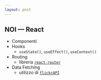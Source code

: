 ```yaml
---
layout: post
---
```


## NOI — React
- Componenti
- Hooks
    - `useState()`, `useEffect()`, `useContext()`
- Routing
    - libreria [`react-router`](https://reactrouter.com/)
- Data Fetching
    - utilizzo di [`flickrAPI`](https://www.flickr.com/services/api/)